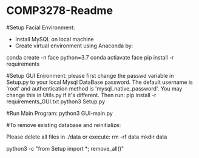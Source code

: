 # COMP3278-Readme


#Setup Facial Environment: 
* Install MySQL on local machine
* Create virtual environment using Anaconda by: 

conda create -n face python=3.7
conda actiavate face
pip install -r requirements


#Setup GUI Enironment: 
please first change the passwd variable in Setup.py to your local Mysql DataBase password. 
The default username is 'root' and authentication method is 'mysql_native_password'. You may change this in Utils.py if it's different. 
Then run: 
pip install -r requirements_GUI.txt
python3 Setup.py

#Run Main Program: 
python3 GUI-main.py

#To remove existing database and reinitialize: 

Please delete all files in ./data or execute: 
rm -rf data
mkdir data

python3 -c "from Setup import *; remove_all()"

